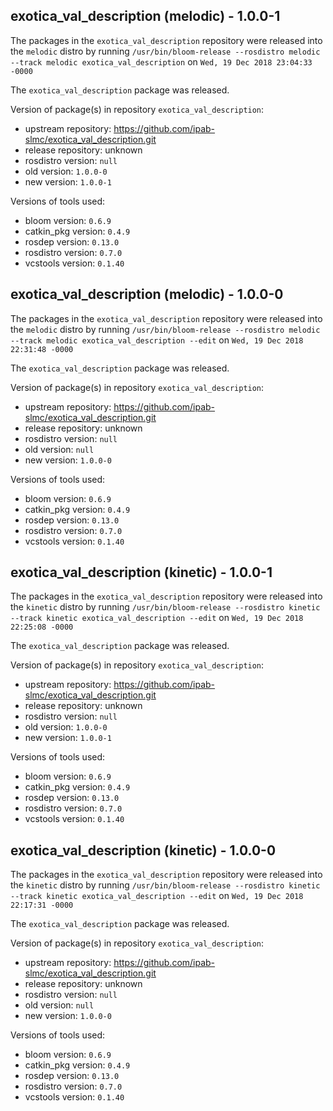 ## exotica_val_description (melodic) - 1.0.0-1

The packages in the `exotica_val_description` repository were released into the `melodic` distro by running `/usr/bin/bloom-release --rosdistro melodic --track melodic exotica_val_description` on `Wed, 19 Dec 2018 23:04:33 -0000`

The `exotica_val_description` package was released.

Version of package(s) in repository `exotica_val_description`:

- upstream repository: https://github.com/ipab-slmc/exotica_val_description.git
- release repository: unknown
- rosdistro version: `null`
- old version: `1.0.0-0`
- new version: `1.0.0-1`

Versions of tools used:

- bloom version: `0.6.9`
- catkin_pkg version: `0.4.9`
- rosdep version: `0.13.0`
- rosdistro version: `0.7.0`
- vcstools version: `0.1.40`


## exotica_val_description (melodic) - 1.0.0-0

The packages in the `exotica_val_description` repository were released into the `melodic` distro by running `/usr/bin/bloom-release --rosdistro melodic --track melodic exotica_val_description --edit` on `Wed, 19 Dec 2018 22:31:48 -0000`

The `exotica_val_description` package was released.

Version of package(s) in repository `exotica_val_description`:

- upstream repository: https://github.com/ipab-slmc/exotica_val_description.git
- release repository: unknown
- rosdistro version: `null`
- old version: `null`
- new version: `1.0.0-0`

Versions of tools used:

- bloom version: `0.6.9`
- catkin_pkg version: `0.4.9`
- rosdep version: `0.13.0`
- rosdistro version: `0.7.0`
- vcstools version: `0.1.40`


## exotica_val_description (kinetic) - 1.0.0-1

The packages in the `exotica_val_description` repository were released into the `kinetic` distro by running `/usr/bin/bloom-release --rosdistro kinetic --track kinetic exotica_val_description --edit` on `Wed, 19 Dec 2018 22:25:08 -0000`

The `exotica_val_description` package was released.

Version of package(s) in repository `exotica_val_description`:

- upstream repository: https://github.com/ipab-slmc/exotica_val_description.git
- release repository: unknown
- rosdistro version: `null`
- old version: `1.0.0-0`
- new version: `1.0.0-1`

Versions of tools used:

- bloom version: `0.6.9`
- catkin_pkg version: `0.4.9`
- rosdep version: `0.13.0`
- rosdistro version: `0.7.0`
- vcstools version: `0.1.40`


## exotica_val_description (kinetic) - 1.0.0-0

The packages in the `exotica_val_description` repository were released into the `kinetic` distro by running `/usr/bin/bloom-release --rosdistro kinetic --track kinetic exotica_val_description --edit` on `Wed, 19 Dec 2018 22:17:31 -0000`

The `exotica_val_description` package was released.

Version of package(s) in repository `exotica_val_description`:

- upstream repository: https://github.com/ipab-slmc/exotica_val_description.git
- release repository: unknown
- rosdistro version: `null`
- old version: `null`
- new version: `1.0.0-0`

Versions of tools used:

- bloom version: `0.6.9`
- catkin_pkg version: `0.4.9`
- rosdep version: `0.13.0`
- rosdistro version: `0.7.0`
- vcstools version: `0.1.40`


